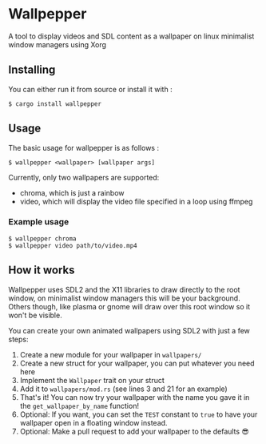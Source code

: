# Wallpepper
A tool to display videos and SDL content as a wallpaper on linux minimalist window managers using Xorg

## Installing
You can either run it from source or install it with :
```
$ cargo install wallpepper
```

## Usage
The basic usage for wallpepper is as follows :
```
$ wallpepper <wallpaper> [wallpaper args]
```

Currently, only two wallpapers are supported:
- chroma, which is just a rainbow
- video, which will display the video file specified in a loop using ffmpeg

### Example usage
```
$ wallpepper chroma
$ wallpepper video path/to/video.mp4
```

## How it works
Wallpepper uses SDL2 and the X11 libraries to draw directly to the root window, on minimalist window managers this will be your background. Others though, like plasma or gnome will draw over this root window so it won't be visible.

You can create your own animated wallpapers using SDL2 with just a few steps:
1. Create a new module for your wallpaper in `wallpapers/`
2. Create a new struct for your wallpaper, you can put whatever you need here
3. Implement the `Wallpaper` trait on your struct
4. Add it to `wallpapers/mod.rs` (see lines 3 and 21 for an example)
5. That's it! You can now try your wallpaper with the name you gave it in the `get_wallpaper_by_name` function!
6. Optional: If you want, you can set the `TEST` constant to `true` to have your wallpaper open in a floating window instead.
7. Optional: Make a pull request to add your wallpaper to the defaults 😎